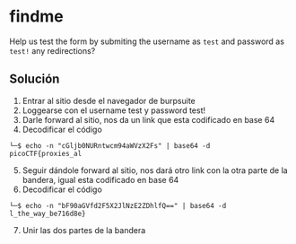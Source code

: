 # findme
Help us test the form by submiting the username as `test` and password as `test!`
any redirections?

## Solución
1. Entrar al sitio desde el navegador de burpsuite
2. Loggearse con el username test y password test!
3. Darle forward al sitio, nos da un link que esta codificado en base 64
4. Decodificar el código
```┌──(kali㉿kali)-[~/Documents/srss/WebExplotation]
└─$ echo -n "cGljb0NURntwcm94aWVzX2Fs" | base64 -d                                        
picoCTF{proxies_al
```
5. Seguir dándole forward al sitio, nos dará otro link con la otra parte de la bandera, igual esta codificado en base 64
6. Decodificar el código
```┌──(kali㉿kali)-[~/Documents/srss/WebExplotation]
└─$ echo -n "bF90aGVfd2F5X2JlNzE2ZDhlfQ==" | base64 -d
l_the_way_be716d8e} 
```
7. Unir las dos partes de la bandera